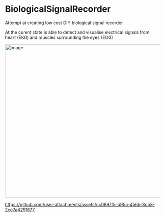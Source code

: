# BiologicalSignalRecorder
Attempt at creating low cost DIY biological signal recorder

At the curent state is able to detect and visualise electrical signals from heart (EKG) and muscles surrounding the eyes (EOG)


<img width="788" height="498" alt="image" src="https://github.com/user-attachments/assets/ea6221c9-e8a5-4373-9442-53007c93793b" />


https://github.com/user-attachments/assets/cc0897f5-b95a-456b-8c53-2ce7a4291677

